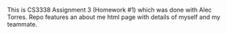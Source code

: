 This is CS3338 Assignment 3 (Homework #1) which was done with Alec Torres. Repo features an about me html page with details of myself and my teammate. 
